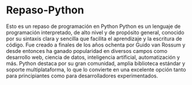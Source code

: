 # Repaso-Python
Esto es un repaso de programación en Python
Python es un lenguaje de programación interpretado, de alto nivel y de propósito general, conocido por su sintaxis clara y sencilla que facilita el aprendizaje y la escritura de código. Fue creado a finales de los años ochenta por Guido van Rossum y desde entonces ha ganado popularidad en diversos campos como desarrollo web, ciencia de datos, inteligencia artificial, automatización y más. Python destaca por su gran comunidad, amplia biblioteca estándar y soporte multiplataforma, lo que lo convierte en una excelente opción tanto para principiantes como para desarrolladores experimentados.
